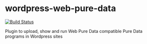 # wordpress-web-pure-data
[![Build Status](https://travis-ci.com/opengeekv2/wordpress-web-pure-data.svg?branch=main)](https://travis-ci.com/opengeekv2/wordpress-web-pure-data)

Plugin to upload, show and run Web Pure Data compatible Pure Data programs in Wordpress sites
